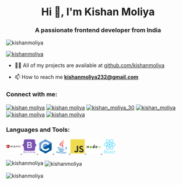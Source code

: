 <h1 align="center">Hi 👋, I'm Kishan Moliya</h1>
<h3 align="center">A passionate frontend developer from India</h3>

<p align="left"> <img src="https://komarev.com/ghpvc/?username=kishanmoliya&label=Profile%20views&color=0e75b6&style=flat" alt="kishanmoliya" /> </p>

<p align="left"> <a href="https://github.com/ryo-ma/github-profile-trophy"><img src="https://github-profile-trophy.vercel.app/?username=kishanmoliya" alt="kishanmoliya" /></a> </p>

- 👨‍💻 All of my projects are available at [github.com/kishanmoliya](github.com/kishanmoliya)

- 📫 How to reach me **kishanmoliya232@gmail.com**

<h3 align="left">Connect with me:</h3>
<p align="left">
<a href="https://twitter.com/kishanmoliya232" target="blank"><img align="center" src="https://raw.githubusercontent.com/rahuldkjain/github-profile-readme-generator/master/src/images/icons/Social/twitter.svg" alt="kishan moliya" height="30" width="40" /></a>
<a href="https://codesandbox.com/kishan moliya" target="blank"><img align="center" src="https://raw.githubusercontent.com/rahuldkjain/github-profile-readme-generator/master/src/images/icons/Social/codesandbox.svg" alt="kishan moliya" height="30" width="40" /></a>
<a href="https://instagram.com/kishan_moliya_30" target="blank"><img align="center" src="https://raw.githubusercontent.com/rahuldkjain/github-profile-readme-generator/master/src/images/icons/Social/instagram.svg" alt="kishan_moliya_30" height="30" width="40" /></a>
<a href="https://www.codechef.com/users/dietrjk_10" target="blank"><img align="center" src="https://cdn.jsdelivr.net/npm/simple-icons@3.1.0/icons/codechef.svg" alt="kishan_moliya" height="30" width="40" /></a>
<a href="https://www.hackerrank.com/kishan moliya" target="blank"><img align="center" src="https://raw.githubusercontent.com/rahuldkjain/github-profile-readme-generator/master/src/images/icons/Social/hackerrank.svg" alt="kishan moliya" height="30" width="40" /></a>
<a href="www.linkedin.com/in/kishan-moliya-680742222" target="blank"><img align="center" src="https://raw.githubusercontent.com/rahuldkjain/github-profile-readme-generator/master/src/images/icons/Social/linked-in-alt.svg" alt="kishan moliya" height="30" width="40" /></a>
</p>

<h3 align="left">Languages and Tools:</h3>
<p align="left"> <a href="https://angular.io" target="_blank" rel="noreferrer"> <img src="https://raw.githubusercontent.com/devicons/devicon/master/icons/angularjs/angularjs-original-wordmark.svg" alt="angularjs" width="40" height="40"/> </a> <a href="https://getbootstrap.com" target="_blank" rel="noreferrer"> <img src="https://raw.githubusercontent.com/devicons/devicon/master/icons/bootstrap/bootstrap-plain-wordmark.svg" alt="bootstrap" width="40" height="40"/> </a> <a href="https://www.cprogramming.com/" target="_blank" rel="noreferrer"> <img src="https://raw.githubusercontent.com/devicons/devicon/master/icons/c/c-original.svg" alt="c" width="40" height="40"/> </a> <a href="https://www.java.com" target="_blank" rel="noreferrer"> <img src="https://raw.githubusercontent.com/devicons/devicon/master/icons/java/java-original.svg" alt="java" width="40" height="40"/> </a> <a href="https://developer.mozilla.org/en-US/docs/Web/JavaScript" target="_blank" rel="noreferrer"> <img src="https://raw.githubusercontent.com/devicons/devicon/master/icons/javascript/javascript-original.svg" alt="javascript" width="40" height="40"/> </a> <a href="https://nodejs.org" target="_blank" rel="noreferrer"> <img src="https://raw.githubusercontent.com/devicons/devicon/master/icons/nodejs/nodejs-original-wordmark.svg" alt="nodejs" width="40" height="40"/> </a> <a href="https://reactjs.org/" target="_blank" rel="noreferrer"> <img src="https://raw.githubusercontent.com/devicons/devicon/master/icons/react/react-original-wordmark.svg" alt="react" width="40" height="40"/> </a> </p>

<p><img align="left" src="https://github-readme-stats.vercel.app/api/top-langs?username=kishanmoliya&show_icons=true&locale=en&layout=compact" alt="kishanmoliya" /></p>

<p>&nbsp;<img align="center" src="https://github-readme-stats.vercel.app/api?username=kishanmoliya&show_icons=true&locale=en" alt="kishanmoliya" /></p>

<p><img align="center" src="https://github-readme-streak-stats.herokuapp.com/?user=kishanmoliya&" alt="kishanmoliya" /></p>

